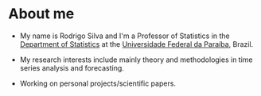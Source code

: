 # About me

* My name is Rodrigo Silva and I'm a Professor of Statistics in the [Department of Statistics](https://www.ufpb.br/de) at the [Universidade Federal da Paraíba](https://www.ufpb.br/), Brazil. 

* My research interests include mainly theory and methodologies in time series analysis and forecasting.

* Working on personal projects/scientific papers.

